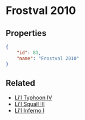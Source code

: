 # Frostval 2010

<no description available>

## Properties

```json
{
    "id": 81,
    "name": "Frostval 2010"
}
```

## Related

- [Li'l Typhoon IV](../items/4724-li-l-typhoon-iv.md)
- [Li'l Squall III](../items/4723-li-l-squall-iii.md)
- [Li'l Inferno I](../items/4722-li-l-inferno-i.md)

